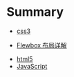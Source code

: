 # Summary

* [css3](css3/README.md)
 - [Flewbox 布局详解](css3/flewbox.md)
* [html5](html5/README.md)
* [JavaScript](javascript/README.md)